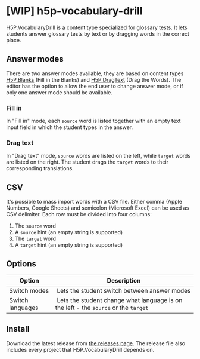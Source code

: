 # [WIP] h5p-vocabulary-drill

H5P.VocabularyDrill is a content type specialized for glossary tests.
It lets students answer glossary tests by text or by dragging words in the correct place.

## Answer modes

There are two answer modes available, they are based on content types [H5P.Blanks](https://github.com/h5p/h5p-blanks) (Fill in the Blanks) and [H5P.DragText](https://github.com/h5p/h5p-drag-text) (Drag the Words). The editor has the option to allow the end user to change answer mode, or if only one answer mode should be available.

### Fill in

In "Fill in" mode, each `source` word is listed together with an empty text input field in which the student types in the answer.

<!-- TODO: Add image -->

### Drag text

In "Drag text" mode, `source` words are listed on the left, while `target` words are listed on the right.
The student drags the `target` words to their corresponding translations.

<!-- TODO: Add image -->

## CSV

It's possible to mass import words with a CSV file.
Either comma (Apple Numbers, Google Sheets) and semicolon (Microsoft Excel) can be used as CSV delimiter.
Each row must be divided into four columns:

1. The `source` word
1. A `source` hint (an empty string is supported)
1. The `target` word
1. A `target` hint (an empty string is supported)

## Options

| Option | Description |
|--------|-------------|
| Switch modes | Lets the student switch between answer modes |
| Switch languages | Lets the student change what language is on the left - the `source` or the `target` |

## Install

Download the latest release from [the releases page](https://github.com/NDLANO/h5p-vocabulary-drill/releases).
The release file also includes every project that H5P.VocabularyDrill depends on.
